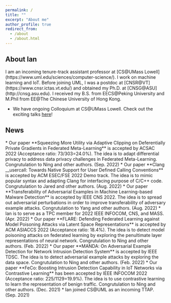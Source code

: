 ```yaml
---
permalink: /
title: ""
excerpt: "About me"
author_profile: true
redirect_from: 
  - /about
  - /about.html
---
```

<h2 id="biography"> About Ian</h2>  
I am an incoming tenure-track assistant professor at [CS@UMass Lowell](https://www.uml.edu/sciences/computer-science/). I work on machine learning and IoT. Before joining UML, I was a postdoc at [CNSR@VT](https://www.cnsr.ictas.vt.edu/) and obtained my Ph.D. at [CNSG@ASU](http://cnsg.asu.edu). I received my B.S. from EECS@Peking University and M.Phil from EE@The Chinese University of Hong Kong.

* We have ongoing Colloquium at CS@UMass Lowell. Check out the exciting talks [here](https://ianchen88.github.io/cscolloquium/)!

<h2 id="News"> News</h2>
* Our paper **Squeezing More Utility via Adaptive Clipping on Deferentially Private Gradients in Federated Meta-Learning** is accepted by ACSAC 2022 (Acceptance ratio: 73/303=24.0%). The idea is to adapt differential privacy to address data privacy challenges in Federated Meta-Learning. Congrutulation to Ning and other authors. (Sep. 2022)
* Our paper **Clang __usercall: Towards Native Support for User Defined Calling Conventions** is accepted by ACM ESEC/FSE 2022 Demo track. The idea is to mimic popular syntax and adapting Clang for interfacing purpose of C/C++ code. Congrutulation to Jared and other authors. (Aug. 2022)
* Our paper **Transferability of Adversarial Examples in Machine Learning-based Malware Detection** is accepted by IEEE CNS 2022. The idea is to spread out adversarial perturbations in order to improve transferability of adversary example attacks. Congrutulation to Yang and other authors. (Aug. 2022)
* Ian is to serve as a TPC member for 2022 IEEE INFOCOM, CNS, and MASS. (Apr. 2022)
* Our paper **FLARE: Defending Federated Learning against Model Poisoning Attacks via Latent Space Representations** is accepted by ACM ASIACCS 2022 (Acceptance ratio: 18.4%). The idea is to detect model poisoning attacks on federated learning by exploring the penultimate layer representations of neural network. Congrutulation to Ning and other authors. (Feb. 2022)
* Our paper **MANDA: On Adversarial Example Detection for Network Intrusion Detection System** is accepted by IEEE TDSC. The idea is to detect adversarial example attacks by exploring the data space. Congrutulation to Ning and other authors. (Feb. 2022)
* Our paper **FeCo: Boosting Intrusion Detection Capability in IoT Networks via Contrastive Learning** has been accepted by IEEE INFOCOM 2022 (Acceptance ratio: 225/1129=19.9%). The idea is to use contrastive learning to learn the representation of benign traffic. Congrutulation to Ning and other authors. (Dec. 2021)
* Ian joined CS@UML as an incoming TTAP. (Sep. 2021)
